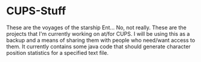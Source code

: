 CUPS-Stuff
==========
These are the voyages of the starship Ent...
No, not really.
These are the projects that I'm currently working on at/for CUPS. I will be using this as a backup and a means of sharing them with people who need/want access to them. It currently contains some java code that should generate character position statistics for a specified text file. 
